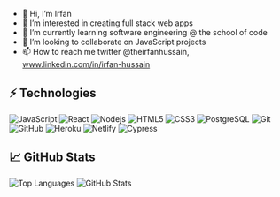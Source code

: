 - 👋 Hi, I’m Irfan
- 👀 I’m interested in creating full stack web apps
- 🌱 I’m currently learning software engineering @ the school of code
- 💞️ I’m looking to collaborate on JavaScript projects
- 📫 How to reach me twitter @theirfanhussain, www.linkedin.com/in/irfan-hussain

## ⚡ Technologies

![JavaScript](https://img.shields.io/badge/-JavaScript-black?style=flat-square&logo=javascript)
![React](https://img.shields.io/badge/-React-blue?style=flat-square&logo=react)
![Nodejs](https://img.shields.io/badge/-Nodejs-black?style=flat-square&logo=Node.js)
![HTML5](https://img.shields.io/badge/-HTML5-E34F26?style=flat-square&logo=html5&logoColor=white)
![CSS3](https://img.shields.io/badge/-CSS3-1572B6?style=flat-square&logo=css3)
![PostgreSQL](https://img.shields.io/badge/-PostgreSQL-white?style=flat-square&logo=postgresql)
![Git](https://img.shields.io/badge/-Git-black?style=flat-square&logo=git)
![GitHub](https://img.shields.io/badge/-GitHub-181717?style=flat-square&logo=github)
![Heroku](https://img.shields.io/badge/-Heroku-purple?style=flat-square&logo=heroku)
![Netlify](https://img.shields.io/badge/-Netlify-white?style=flat-square&logo=netlify)
![Cypress](https://img.shields.io/badge/-Cypress-darkblue?style=flat-square&logo=cypress)

## 📈 GitHub Stats
![Top Languages](https://github-readme-stats.vercel.app/api/top-langs/?username=irfanh185&hide=TeX&layout=compact)
![GitHub Stats](https://github-readme-stats.vercel.app/api?username=irfanh185&show_icons=true&theme=radical)


